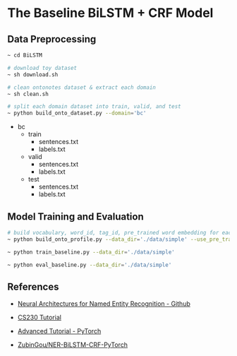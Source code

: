 
# The Baseline BiLSTM + CRF Model

## Data Preprocessing

```bash
~ cd BiLSTM

# download toy dataset 
~ sh download.sh

# clean ontonotes dataset & extract each domain
~ sh clean.sh

# split each domain dataset into train, valid, and test
~ python build_onto_dataset.py --domain='bc'
```

- bc
  - train
    - sentences.txt
    - labels.txt
  - valid
    - sentences.txt
    - labels.txt
  - test
    - sentences.txt
    - labels.txt


## Model Training and Evaluation

```bash
# build vocabulary, word_id, tag_id, pre_trained word embedding for each domain
~ python build_onto_profile.py --data_dir='./data/simple' --use_pre_trained=false --augment_vocab_from_glove=false

~ python train_baseline.py --data_dir='./data/simple'

~ python eval_baseline.py --data_dir='./data/simple'
```


## References

- [Neural Architectures for Named Entity Recognition - Github](https://github.com/glample/tagger)

- [CS230 Tutorial](https://cs230.stanford.edu/blog/namedentity/)

- [Advanced Tutorial - PyTorch](https://pytorch.org/tutorials/beginner/nlp/advanced_tutorial.html)

- [ZubinGou/NER-BiLSTM-CRF-PyTorch](https://github.com/ZubinGou/NER-BiLSTM-CRF-PyTorch/tree/0146defefcc088b045016bafe5ea326fc52c7027)

